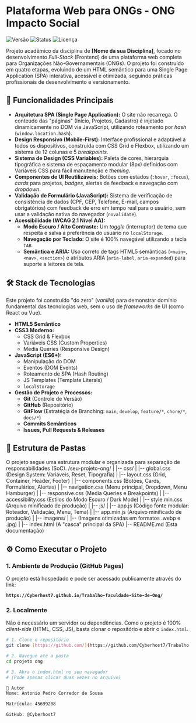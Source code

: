 # Plataforma Web para ONGs - ONG Impacto Social

![Versão](https://img.shields.io/badge/version-v1.0.0-blue)
![Status](https://img.shields.io/badge/status-concluído-success)
![Licença](https://img.shields.io/badge/license-MIT-green)

Projeto acadêmico da disciplina de **[Nome da sua Disciplina]**, focado no desenvolvimento *Full-Stack* (Frontend) de uma plataforma web completa para Organizações Não-Governamentais (ONGs). O projeto foi construído em quatro etapas, evoluindo de um HTML semântico para uma Single Page Application (SPA) interativa, acessível e otimizada, seguindo práticas profissionais de desenvolvimento e versionamento.

## 🚀 Funcionalidades Principais

* **Arquitetura SPA (Single Page Application):** O site não recarrega. O conteúdo das "páginas" (Início, Projetos, Cadastro) é injetado dinamicamente no DOM via JavaScript, utilizando roteamento por *hash* (`window.location.hash`).
* **Design Responsivo (Mobile-First):** Interface profissional e adaptável a todos os dispositivos, construída com CSS Grid e Flexbox, utilizando um sistema de 12 colunas e 5 *breakpoints*.
* **Sistema de Design (CSS Variables):** Paleta de cores, hierarquia tipográfica e sistema de espaçamento modular (8px) definidos com Variáveis CSS para fácil manutenção e *theming*.
* **Componentes de UI Reutilizáveis:** Botões com estados (`:hover`, `:focus`), *cards* para projetos, *badges*, alertas de feedback e navegação com *dropdown*.
* **Validação de Formulário (JavaScript):** Sistema de verificação de consistência de dados (CPF, CEP, Telefone, E-mail, campos obrigatórios) com feedback de erro em tempo real para o usuário, sem usar a validação nativa do navegador (`novalidate`).
* **Acessibilidade (WCAG 2.1 Nível AA):**
    * **Modo Escuro / Alto Contraste:** Um *toggle* (interruptor) de tema que respeita e salva a preferência do usuário no `localStorage`.
    * **Navegação por Teclado:** O site é 100% navegável utilizando a tecla `TAB`.
    * **Semântica e ARIA:** Uso correto de tags HTML5 semânticas (`<main>`, `<nav>`, `<section>`) e atributos ARIA (`aria-label`, `aria-expanded`) para suporte a leitores de tela.

## 🛠️ Stack de Tecnologias

Este projeto foi construído "do zero" (*vanilla*) para demonstrar domínio fundamental das tecnologias web, sem o uso de *frameworks* de UI (como React ou Vue).

* **HTML5 Semântico**
* **CSS3 Moderno:**
    * CSS Grid & Flexbox
    * Variáveis CSS (Custom Properties)
    * Media Queries (Responsive Design)
* **JavaScript (ES6+):**
    * Manipulação do DOM
    * Eventos (DOM Events)
    * Roteamento de SPA (Hash Routing)
    * JS Templates (Template Literals)
    * `localStorage`
* **Gestão de Projeto e Processos:**
    * **Git** (Controle de Versão)
    * **GitHub** (Repositório)
    * **GitFlow** (Estratégia de Branching: `main`, `develop`, `feature/*`, `chore/*`, `docs/*`)
    * **Commits Semânticos**
    * **Issues, Pull Requests & Releases**

## 📁 Estrutura de Pastas

O projeto segue uma estrutura modular e organizada para separação de responsabilidades (SoC).
/seu-projeto-ong/ | |-- css/ | |-- global.css (Design System: Variáveis, Reset, Tipografia) | |-- layout.css (Grid, Container, Header, Footer) | |-- components.css (Botões, Cards, Formulários, Alertas) | |-- navigation.css (Menu principal, Dropdown, Menu Hamburger) | |-- responsive.css (Media Queries e Breakpoints) | |-- accessibility.css (Estilos do Modo Escuro / Dark Mode) | |-- style.min.css (Arquivo minificado de produção) | |-- js/ | |-- app.js (Código fonte modular: Roteador, Validação, Menu, Tema) | |-- app.min.js (Arquivo minificado de produção) | |-- imagens/ | |-- (Imagens otimizadas em formatos .webp e .jpg) | |-- index.html (A "casca" principal da SPA) |-- README.md (Esta documentação)

## ⚙️ Como Executar o Projeto

### 1. Ambiente de Produção (GitHub Pages)

O projeto está hospedado e pode ser acessado publicamente através do link:

**`https://Cyberhost7.github.io/Trabalho-faculdade-Site-de-Ong/`**

### 2. Localmente

Não é necessário um servidor ou dependências. Como o projeto é 100% *client-side* (HTML, CSS, JS), basta clonar o repositório e abrir o `index.html`.

```bash
# 1. Clone o repositório
git clone [https://github.com/](https://github.com/Cyberhost7/Trabalho-faculdade-Site-de-Ong.git

# 2. Navegue até a pasta
cd projeto ong

# 3. Abra o index.html no seu navegador
# (Pode apenas clicar duas vezes no arquivo)

👤 Autor
Nome: Antonio Pedro Corredor de Sousa

Matrícula: 45699208

GitHub: @Cyberhost7